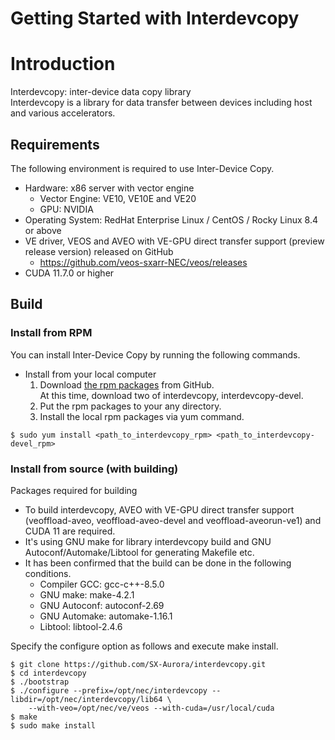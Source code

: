 # Getting Started with Interdevcopy

# Introduction
Interdevcopy: inter-device data copy library  
Interdevcopy is a library for data transfer between devices including host and various accelerators.

## Requirements
The following environment is required to use Inter-Device Copy.

- Hardware: x86 server with vector engine
   - Vector Engine: VE10, VE10E and VE20
   - GPU: NVIDIA
- Operating System: RedHat Enterprise Linux / CentOS / Rocky Linux 8.4 or above
- VE driver, VEOS and AVEO with VE-GPU direct transfer support
 (preview release version) released on GitHub
   - https://github.com/veos-sxarr-NEC/veos/releases
- CUDA 11.7.0 or higher

## Build
### Install from RPM
You can install Inter-Device Copy by running the following commands.

- Install from your local computer
    1. Download [the rpm packages](https://github.com/SX-Aurora/interdevcopy/releases) from GitHub.  
At this time, download two of interdevcopy, interdevcopy-devel.
    2. Put the rpm packages to your any directory.
    3. Install the local rpm packages via yum command.

```
$ sudo yum install <path_to_interdevcopy_rpm> <path_to_interdevcopy-devel_rpm>
```
### Install from source (with building)
Packages required for building
- To build interdevcopy, AVEO with VE-GPU direct transfer support
 (veoffload-aveo, veoffload-aveo-devel and veoffload-aveorun-ve1) and CUDA 11 are required.
- It's using GNU make for library interdevcopy build and GNU Autoconf/Automake/Libtool for generating Makefile etc.
- It has been confirmed that the build can be done in the following conditions.
   - Compiler GCC: gcc-c++-8.5.0
   - GNU make: make-4.2.1
   - GNU Autoconf: autoconf-2.69
   - GNU Automake: automake-1.16.1
   - Libtool: libtool-2.4.6

Specify the configure option as follows and execute make install.

```
$ git clone https://github.com/SX-Aurora/interdevcopy.git
$ cd interdevcopy
$ ./bootstrap
$ ./configure --prefix=/opt/nec/interdevcopy --libdir=/opt/nec/interdevcopy/lib64 \
    --with-veo=/opt/nec/ve/veos --with-cuda=/usr/local/cuda
$ make
$ sudo make install
```
